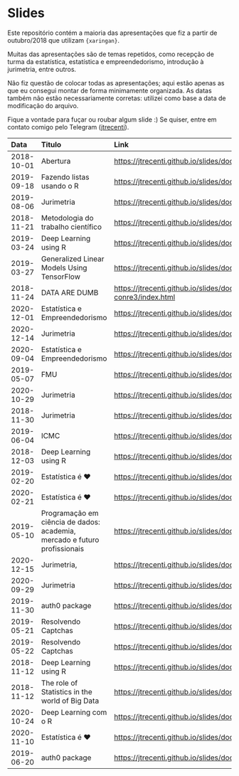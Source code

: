 
# Slides

<!-- README.md is generated from README.Rmd. Please edit that file -->

Este repositório contém a maioria das apresentações que fiz a partir de
outubro/2018 que utilizam `{xaringan}`.

Muitas das apresentações são de temas repetidos, como recepção de turma
da estatística, estatística e empreendedorismo, introdução à jurimetria,
entre outros.

Não fiz questão de colocar todas as apresentações; aqui estão apenas as
que eu consegui montar de forma minimamente organizada. As datas também
não estão necessariamente corretas: utilizei como base a data de
modificação do arquivo.

Fique a vontade para fuçar ou roubar algum slide :) Se quiser, entre em
contato comigo pelo Telegram ([jtrecenti](https://t.me/jtrecenti)).

| Data       | Titulo                                                                    | Link                                                                 |
|:-----------|:--------------------------------------------------------------------------|:---------------------------------------------------------------------|
| 2018-10-01 | Abertura                                                                  | <https://jtrecenti.github.io/slides/docs/amostra/index.html>         |
| 2019-09-18 | Fazendo listas usando o R                                                 | <https://jtrecenti.github.io/slides/docs/amostra2019/index.html>     |
| 2019-08-06 | Jurimetria                                                                | <https://jtrecenti.github.io/slides/docs/aulajur/index.html>         |
| 2018-11-21 | Metodologia do trabalho científico                                        | <https://jtrecenti.github.io/slides/docs/cogeae/index.html>          |
| 2019-03-24 | Deep Learning using R                                                     | <https://jtrecenti.github.io/slides/docs/emr-dl/index.html>          |
| 2019-03-27 | Generalized Linear Models Using TensorFlow                                | <https://jtrecenti.github.io/slides/docs/emr2019/index.html>         |
| 2018-11-24 | DATA ARE DUMB                                                             | <https://jtrecenti.github.io/slides/docs/encontro-conre3/index.html> |
| 2020-12-01 | Estatística e Empreendedorismo                                            | <https://jtrecenti.github.io/slides/docs/epei/index.html>            |
| 2020-12-14 | Jurimetria                                                                | <https://jtrecenti.github.io/slides/docs/esa/index.html>             |
| 2020-09-04 | Estatística e Empreendedorismo                                            | <https://jtrecenti.github.io/slides/docs/feira/index.html>           |
| 2019-05-07 | FMU                                                                       | <https://jtrecenti.github.io/slides/docs/fmu/index.html>             |
| 2020-10-29 | Jurimetria                                                                | <https://jtrecenti.github.io/slides/docs/furg/index.html>            |
| 2018-11-30 | Jurimetria                                                                | <https://jtrecenti.github.io/slides/docs/futurelaw/index.html>       |
| 2019-06-04 | ICMC                                                                      | <https://jtrecenti.github.io/slides/docs/icmc/index.html>            |
| 2018-12-03 | Deep Learning using R                                                     | <https://jtrecenti.github.io/slides/docs/ime-dl/index.html>          |
| 2019-02-20 | Estatística é ❤️                                                          | <https://jtrecenti.github.io/slides/docs/ime2019/index.html>         |
| 2020-02-21 | Estatística é ❤️                                                          | <https://jtrecenti.github.io/slides/docs/ime2020/index.html>         |
| 2019-05-10 | Programação em ciência de dados: academia, mercado e futuro profissionais | <https://jtrecenti.github.io/slides/docs/insper/index.html>          |
| 2020-12-15 | Jurimetria,                                                               | <https://jtrecenti.github.io/slides/docs/lgpd/index.html>            |
| 2020-09-29 | Jurimetria                                                                | <https://jtrecenti.github.io/slides/docs/pge/index.html>             |
| 2019-11-30 | auth0 package                                                             | <https://jtrecenti.github.io/slides/docs/satrday/index.html>         |
| 2019-05-21 | Resolvendo Captchas                                                       | <https://jtrecenti.github.io/slides/docs/ser/index.html>             |
| 2019-05-22 | Resolvendo Captchas                                                       | <https://jtrecenti.github.io/slides/docs/ser-dl/index.html>          |
| 2018-11-12 | Deep Learning using R                                                     | <https://jtrecenti.github.io/slides/docs/ufba-dl/index.html>         |
| 2018-11-12 | The role of Statistics in the world of Big Data                           | <https://jtrecenti.github.io/slides/docs/ufba-rt/index.html>         |
| 2020-10-24 | Deep Learning com o R                                                     | <https://jtrecenti.github.io/slides/docs/ufba2020/index.html>        |
| 2020-11-10 | Estatística é ❤️                                                          | <https://jtrecenti.github.io/slides/docs/ufpr2020/index.html>        |
| 2019-06-20 | auth0 package                                                             | <https://jtrecenti.github.io/slides/docs/user/index.html>            |
